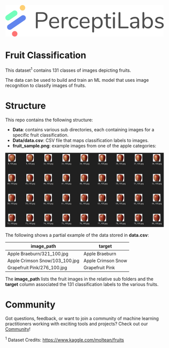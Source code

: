 <p align="center">
  <a href="https://www.perceptilabs.com">
  <img src="./pl_logo.png">
  </a>
</p>

# Fruit Classification

This dataset<sup>1</sup> contains 131 classes of images depicting fruits. 

The data can be used to build and train an ML model that uses image recognition to classify images of fruits.

# Structure

This repo contains the following structure:

- **Data**: contains various sub directories, each containing images for a specific fruit classification.  
- **Data/data.csv**: CSV file that maps classification labels to images.
- **fruit_sample.png**: example images from one of the apple categories:

<p align="center">
  <img src="./fruit_sample.png">
</p>

The following shows a partial example of the data stored in **data.csv**:

| **image_path**                  | **target**                    |
|---------------------------------|-------------------------------|
| Apple Braeburn/321_100.jpg       | Apple Braeburn               |
| Apple Crimson Snow/103_100.jpg   | Apple Crimson Snow           |
| Grapefruit Pink/276_100.jpg      | Grapefruit Pink              |

The **image_path** lists the fruit images in the relative sub folders and the **target** column associated the 131 classification labels to the various fruits. 

# Community

Got questions, feedback, or want to join a community of machine learning practitioners working with exciting tools and projects? Check out our [Community](https://forum.perceptilabs.com/)!

<sup>1</sup> Dataset Credits: https://www.kaggle.com/moltean/fruits


